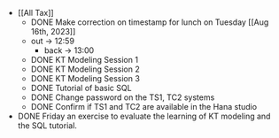 - [[All Tax]]
	- DONE Make correction on timestamp for lunch on Tuesday [[Aug 16th, 2023]]
	- out -> 12:59
		- back -> 13:00
	- DONE KT Modeling Session 1
	- DONE KT Modeling Session 2
	- DONE KT Modeling Session 3
	- DONE Tutorial of basic SQL
	- DONE Change password on the TS1, TC2 systems
	- DONE Confirm if TS1 and TC2 are available in the Hana studio
- DONE Friday an exercise to evaluate the learning of KT modeling and the SQL tutorial.